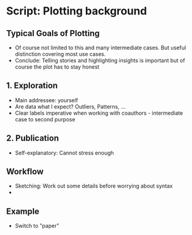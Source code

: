 # Script: Plotting background

## Typical Goals of Plotting

- Of course not limited to this and many intermediate cases. But useful distinction
  covering most use cases.
- Conclude: Telling stories and highlighting insights is important but of course the
  plot has to stay honest

## 1. Exploration

- Main addressee: yourself
- Are data what I expect? Outliers, Patterns, ...
- Clear labels imperative when working with coauthors - intermediate case to second
  purpose

## 2. Publication

- Self-explanatory: Cannot stress enough

## Workflow

- Sketching: Work out some details before worrying about syntax
-

## Example

- Switch to "paper"
